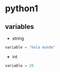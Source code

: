 # python1

## variables

* string 

```python
variable = "hola mundo"
```

* int
```python
variable = 20

```